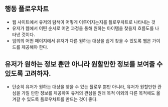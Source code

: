 ## 행동 플로우차트
- 웹 사이트에서 유저의 탐색이 어떻게 이루어지는지를 플로우차트로 나타내는 것
- 유저가 웹에서 어떤 순서로 어떤 과정을 통해 원하는 아이템을 찾을지 흐름도를 나타낸 것이다.
- 임의의 어떤 페이지에서 유저가 다른 원하는 대상을 쉽게 찾을 수 있도록 웹은 가이드를 제공해야 한다.

## 유저가 원하는 정보 뿐만 아니라 원할만한 정보를 보여줄 수 있도록 고려하자.
- 단순히 유저가 원하는 대상을 찾을 수 있는 플로우 뿐만 아니라, 유저가 원할만한 관심을 가질 만한 정보를 제공하여 유저의 관심을 원래 목적 이외의 다른 목적에도 옮겨갈 수 있도록 플로우차트를 만드는 것이 좋다.
